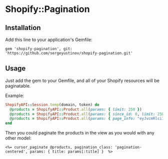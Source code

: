 # Shopify::Pagination

## Installation

Add this line to your application's Gemfile:

    gem 'shopify-pagination', git: 'https://github.com/sergeyustinov/shopify-pagination.git'

## Usage

Just add the gem to your Gemfile, and all of your Shopify 
resources will be paginatable.

Example:

```ruby
ShopifyAPI::Session.temp(domain, token) do
  @products = ShopifyAPI::Product.all(params: { limit: 250 })
  @products = ShopifyAPI::Product.all(params: { since_id: 0, limit: 250 })
  @products = ShopifyAPI::Product.all(params: { page_info: "eyJvcmRlciI6ImlkIGFzYyIsImxhc3RfaWQiOjE2MDE2OTE5NzY0OCwibGFzdF92YWx1ZSI6IjE2MDE2OTE5NzY0OCIsImRpcmVjdGlvbiI6Im5leHQifQ", limit: 250 })
end
```

Then you could paginate the products in the view as you would with any other 
model:

```erb
<%= cursor_paginate @products, pagination_class: 'pagination-centered', params: { title: params[:title] }  %>
```

